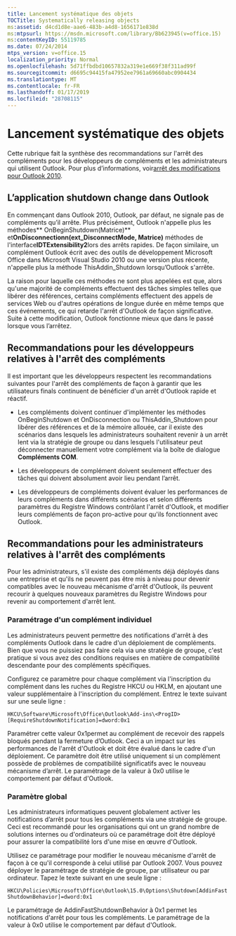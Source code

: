 ```yaml
---
title: Lancement systématique des objets
TOCTitle: Systematically releasing objects
ms:assetid: d4cd1d8e-aae6-483b-a4d8-1656171e838d
ms:mtpsurl: https://msdn.microsoft.com/library/Bb623945(v=office.15)
ms:contentKeyID: 55119785
ms.date: 07/24/2014
mtps_version: v=office.15
localization_priority: Normal
ms.openlocfilehash: 5d71ffbdbd10657832a319e1e669f38f311ad99f
ms.sourcegitcommit: d6695c94415fa47952ee7961a69660abc0904434
ms.translationtype: MT
ms.contentlocale: fr-FR
ms.lasthandoff: 01/17/2019
ms.locfileid: "28708115"
---
```

# <a name="systematically-releasing-objects"></a>Lancement systématique des objets

Cette rubrique fait la synthèse des recommandations sur l'arrêt des compléments pour les développeurs de compléments et les administrateurs qui utilisent Outlook. Pour plus d’informations, voir[arrêt des modifications pour Outlook 2010](https://msdn.microsoft.com/library/ee720183\(v=office.15\)).

## <a name="add-in-shutdown-changes-in-outlook"></a>L’application shutdown change dans Outlook

En commençant dans Outlook 2010, Outlook, par défaut, ne signale pas de compléments qu’il arrête. Plus précisément, Outlook n'appelle plus les méthodes** OnBeginShutdown(Matrice)** et**OnDisconnectionn(ext\_DisconnectMode, Matrice)** méthodes de l'interface**IDTExtensibility2**lors des arrêts rapides. De façon similaire, un complément Outlook écrit avec des outils de développement Microsoft Office dans Microsoft Visual Studio 2010 ou une version plus récente, n'appelle plus la méthode ThisAddin\_Shutdown lorsqu’Outlook s'arrête. 

La raison pour laquelle ces méthodes ne sont plus appelées est que, alors qu'une majorité de compléments effectuent des tâches simples telles que libérer des références, certains compléments effectuent des appels de services Web ou d'autres opérations de longue durée en même temps que ces événements, ce qui retarde l'arrêt d'Outlook de façon significative. Suite à cette modification, Outlook fonctionne mieux que dans le passé lorsque vous l’arrêtez.

## <a name="recommendations-for-add-in-shutdown-for-developers"></a>Recommandations pour les développeurs relatives à l'arrêt des compléments

Il est important que les développeurs respectent les recommandations suivantes pour l'arrêt des compléments de façon à garantir que les utilisateurs finals continuent de bénéficier d'un arrêt d'Outlook rapide et réactif.

- Les compléments doivent continuer d'implémenter les méthodes OnBeginShutdown et OnDisconnection ou ThisAddin\_Shutdown pour libérer des références et de la mémoire allouée, car il existe des scénarios dans lesquels les administrateurs souhaitent revenir à un arrêt lent via la stratégie de groupe ou dans lesquels l'utilisateur peut déconnecter manuellement votre complément via la boîte de dialogue **Compléments COM**.

- Les développeurs de complément doivent seulement effectuer des tâches qui doivent absolument avoir lieu pendant l’arrêt.

- Les développeurs de compléments doivent évaluer les performances de leurs compléments dans différents scénarios et selon différents paramètres du Registre Windows contrôlant l'arrêt d'Outlook, et modifier leurs compléments de façon pro-active pour qu'ils fonctionnent avec Outlook.

## <a name="recommendations-for-add-in-shutdown-for-it-administrators"></a>Recommandations pour les administrateurs relatives à l'arrêt des compléments

Pour les administrateurs, s'il existe des compléments déjà déployés dans une entreprise et qu'ils ne peuvent pas être mis à niveau pour devenir compatibles avec le nouveau mécanisme d'arrêt d'Outlook, ils peuvent recourir à quelques nouveaux paramètres du Registre Windows pour revenir au comportement d'arrêt lent.

### <a name="individual-add-in-setting"></a>Paramétrage d'un complément individuel

Les administrateurs peuvent permettre des notifications d'arrêt à des compléments Outlook dans le cadre d'un déploiement de compléments. Bien que vous ne puissiez pas faire cela via une stratégie de groupe, c'est pratique si vous avez des conditions requises en matière de compatibilité descendante pour des compléments spécifiques.

Configurez ce paramètre pour chaque complément via l'inscription du complément dans les ruches du Registre HKCU ou HKLM, en ajoutant une valeur supplémentaire à l'inscription du complément. Entrez le texte suivant sur une seule ligne :

`HKCU\Software\Microsoft\Office\Outlook\Add-ins\<ProgID>[RequireShutdownNotification]=dword:0x1`

Paramétrer cette valeur 0x1permet au complément de recevoir des rappels bloqués pendant la fermeture d’Outlook. Ceci a un impact sur les performances de l'arrêt d'Outlook et doit être évalué dans le cadre d'un déploiement. Ce paramètre doit être utilisé uniquement si un complément possède de problèmes de compatibilité significatifs avec le nouveau mécanisme d’arrêt. Le paramétrage de la valeur à 0x0 utilise le comportement par défaut d'Outlook.

### <a name="global-setting"></a>Paramètre global

Les administrateurs informatiques peuvent globalement activer les notifications d’arrêt pour tous les compléments via une stratégie de groupe. Ceci est recommandé pour les organisations qui ont un grand nombre de solutions internes ou d'ordinateurs où ce paramétrage doit être déployé pour assurer la compatibilité lors d'une mise en œuvre d'Outlook.

Utilisez ce paramétrage pour modifier le nouveau mécanisme d'arrêt de façon à ce qu'il corresponde à celui utilisé par Outlook 2007. Vous pouvez déployer le paramétrage de stratégie de groupe, par utilisateur ou par ordinateur. Tapez le texte suivant en une seule ligne :

`HKCU\Policies\Microsoft\Office\Outlook\15.0\Options\Shutdown[AddinFastShutdownBehavior]=dword:0x1`

Le paramétrage de AddinFastShutdownBehavior à 0x1 permet les notifications d'arrêt pour tous les compléments. Le paramétrage de la valeur à 0x0 utilise le comportement par défaut d'Outlook.

